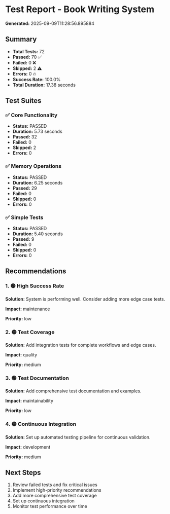 # Test Report - Book Writing System

**Generated:** 2025-09-09T11:28:56.895884

## Summary

- **Total Tests:** 72
- **Passed:** 70 ✅
- **Failed:** 0 ❌
- **Skipped:** 2 ⚠️
- **Errors:** 0 🔥
- **Success Rate:** 100.0%
- **Total Duration:** 17.38 seconds

## Test Suites

### ✅ Core Functionality

- **Status:** PASSED
- **Duration:** 5.73 seconds
- **Passed:** 32
- **Failed:** 0
- **Skipped:** 2
- **Errors:** 0

### ✅ Memory Operations

- **Status:** PASSED
- **Duration:** 6.25 seconds
- **Passed:** 29
- **Failed:** 0
- **Skipped:** 0
- **Errors:** 0

### ✅ Simple Tests

- **Status:** PASSED
- **Duration:** 5.40 seconds
- **Passed:** 9
- **Failed:** 0
- **Skipped:** 0
- **Errors:** 0

## Recommendations

### 1. 🟢 High Success Rate

**Solution:** System is performing well. Consider adding more edge case tests.

**Impact:** maintenance

**Priority:** low

### 2. 🟡 Test Coverage

**Solution:** Add integration tests for complete workflows and edge cases.

**Impact:** quality

**Priority:** medium

### 3. 🟢 Test Documentation

**Solution:** Add comprehensive test documentation and examples.

**Impact:** maintainability

**Priority:** low

### 4. 🟡 Continuous Integration

**Solution:** Set up automated testing pipeline for continuous validation.

**Impact:** development

**Priority:** medium

## Next Steps

1. Review failed tests and fix critical issues
2. Implement high-priority recommendations
3. Add more comprehensive test coverage
4. Set up continuous integration
5. Monitor test performance over time
